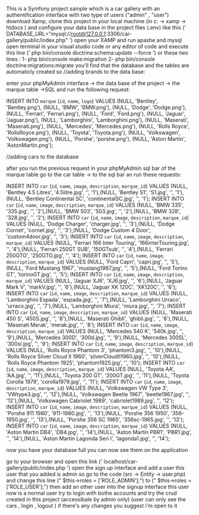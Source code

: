 This is a Symfony project sample which is a car gallery with an authentification interface with two type of users ("admin" , "user")
download Xamp, clone this project in your local machine (in c: -> xamp -> htdocs ) and  configure your data base in the project files (.env)
like this (' DATABASE_URL="mysql://root@127.0.0.1:3306/car-gallery/public/index.php" ')
open your XAMP and run apashe and mysql
open terminal in your visual studio code or any editor of code and execute this line (' php bin/console doctrine:schema:update --force ') or these two lines :
1- php bin/console make:migration
2- php bin/console doctrine:migrations:migrate
you'll find that the database and the tables are automaticly created so 
//adding brands to the data base:

enter your phpMyAdmin interface -> the data base of the project -> the marque table ->SQL 
and run the following request:

INSERT INTO `marque` (`id`, `name`, `logo`) VALUES
(NULL, 'Bentley', 'Bentley.png'),
(NULL, 'BMW', 'BMW.png'),
(NULL, 'Dodge', 'Dodge.png'),
(NULL, 'Ferrari', 'Ferrari.png'),
(NULL, 'Ford', 'Ford.png'),
(NULL, 'Jaguar', 'Jaguar.png'),
(NULL, 'Lamborghini', 'Lamborghini.png'),
(NULL, 'Maserati', 'Maserati.png'),
(NULL, 'Mercedes', 'Mercedes.png'),
(NULL, 'Rolls Royce', 'RollsRoyce.png'),
(NULL, 'Toyota', 'Toyota.png'),
(NULL, 'Volkswagen', 'Volkswagen.png'),
(NULL, 'Porshe', 'porshe.png'),
(NULL, 'Aston Martin', 'AstonMartin.png');

//adding cars to the database

after you run the previous request in your phpMyAdmin sql bar of the marque table go to the car table -> to the sql bar an run these requests:

INSERT INTO `car` (`id`, `name`, `image`, `description`, `marque_id`) VALUES (NULL, 'Bentley 4.5 Litres', '4.5litre.jpg', '', '1'),(NULL, 'Bentley S1', 'S1.jpg', '', '1'),(NULL, 'Bentley Continental SC', 'continentalSC.jpg', '', '1');
INSERT INTO `car` (`id`, `name`, `image`, `description`, `marque_id`) VALUES (NULL, 'BMW 335', '335.jpg', '', '2'),(NULL, 'BMW 503', '503.jpg', '', '2'),(NULL, 'BMW 328', '328.jpg', '', '2');
INSERT INTO `car` (`id`, `name`, `image`, `description`, `marque_id`) VALUES (NULL, 'Dodge Charger', 'charger.jpg', '', '3'),(NULL, 'Dodge Cornet', 'cornet.jpg', '', '3'),(NULL, 'Dodge Custom 4 Door', 'custom4door.jpg', '', '3');
INSERT INTO `car` (`id`, `name`, `image`, `description`, `marque_id`) VALUES (NULL, 'Ferrari 166 Inter Touring', '166interTouring.jpg', '', '4'),(NULL, 'Ferrari 250GT SUB', '150GTsub', '', '4'),(NULL, 'Ferrari 250GTO', '250GTO.jpg', '', '4');
INSERT INTO `car` (`id`, `name`, `image`, `description`, `marque_id`) VALUES (NULL, 'Ford Capri', 'capri.jpg', '', '5'),(NULL, 'Ford Mustang 1967', 'mustang1967.jpg', '', '5'),(NULL, 'Ford Torino GT', 'torinoGT.jpg', '', '5');
INSERT INTO `car` (`id`, `name`, `image`, `description`, `marque_id`) VALUES (NULL, 'Jaguar XJ6', 'XJ6.jpg', '', '6'),(NULL, 'Jaguar Mark V', 'markV.jpg', '', '6'),(NULL, 'Jaguar XK 120C', 'XK120C', '', '6');
INSERT INTO `car` (`id`, `name`, `image`, `description`, `marque_id`) VALUES (NULL, 'Lamborghini Espada', 'espada.jpg', '', '7'),(NULL, 'Lamborghini Urraco', 'urraco.jpg', '', '7'),(NULL, 'Lamborghini Miura', 'miura.jpg', '', '7');
INSERT INTO `car` (`id`, `name`, `image`, `description`, `marque_id`) VALUES (NULL, 'Maserati 450 S', '450S.jpg', '', '8'),(NULL, 'Maserati Ghibli', 'ghibli.jpg', '', '8'),(NULL, 'Maserati Merak', 'merak.jpg', '', '8');
INSERT INTO `car` (`id`, `name`, `image`, `description`, `marque_id`) VALUES (NULL, 'Mercedes 540 K', '540k.jpg', '', '9'),(NULL, 'Mercedes 300D', '300d.jpg', '', '9'),(NULL, 'Mercedes 300SL', '300sl.jpg', '', '9');
INSERT INTO `car` (`id`, `name`, `image`, `description`, `marque_id`) VALUES (NULL, 'Rolls Royce Phantom 3', 'phantom3.jpg', '', '10'),(NULL, 'Rolls Royce Silver Cloud II 1960', 'silverCloudII1960.jpg', '', '10'),(NULL, 'Rolls Royce Phantom 1925', 'phantom1925.jpg', '', '10');
INSERT INTO `car` (`id`, `name`, `image`, `description`, `marque_id`) VALUES (NULL, 'Toyota AA', 'AA.jpg', '', '11'),(NULL, 'Toyota 200 GT', '200GT.jpg', '', '11'),(NULL, 'Toyota Corolla 1979', 'corolla1979.jpg', '', '11');
INSERT INTO `car` (`id`, `name`, `image`, `description`, `marque_id`) VALUES (NULL, 'Volkswagen VW Type 3', 'VWtype3.jpg', '', '12'),(NULL, 'Volkswagen Beetle 1967', 'beetle1967.jpg', '', '12'),(NULL, 'Volkswagen Cabriolet 1989', 'cabriolet1989.jpg', '', '12');
INSERT INTO `car` (`id`, `name`, `image`, `description`, `marque_id`) VALUES (NULL, 'Porshe 911 1980', '911-1980.jpg', '', '13'),(NULL, 'Porshe 356 1950', '356-1950.jpg', '', '13'),(NULL, 'Porshe 356 SC 1965', '356sc-1965.jpg', '', '13');
INSERT INTO `car` (`id`, `name`, `image`, `description`, `marque_id`) VALUES (NULL, 'Aston Martin DB4', 'DB4.jpg', '', '14'),(NULL, 'Aston Martin PBR1', 'PBR1.jpg', '', '14'),(NULL, 'Aston Martin Lagonda Seri I', 'lagonda1.jpg', '', '14');

now you have your database full you can now see them on the application


go to your browser and open this link (' localhost/car-gallery/public/index.php ')
open the sign up interface and add a user
this user that you added is admin so go to the code (src -> Entity -> user.php)  and change this line (" $this->roles = ['ROLE_ADMIN'];") to (" $this->roles = ['ROLE_USER'];")
then add an other user into the signup interface
this user now is a normal user
try to login with bothe accounts and try the crud created in this project (accessibale by admin only) (user can only see the cars , login , logout )
if there's any changes you suggest i'm open to it 
